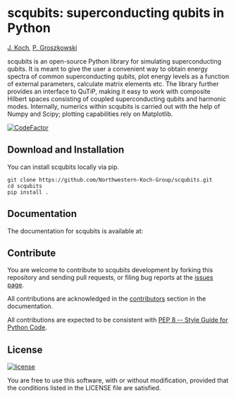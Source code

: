 scqubits: superconducting qubits in Python
===========================================

[J. Koch](https://github.com/jkochNU), [P. Groszkowski](https://github.com/petergthatsme)


scqubits is an open-source Python library for simulating superconducting qubits. It is meant to give the user
a convenient way to obtain energy spectra of common superconducting qubits, plot energy levels as a function of
external parameters, calculate matrix elements etc. The library further provides an interface to QuTiP, making it
easy to work with composite Hilbert spaces consisting of coupled superconducting qubits and harmonic modes.
Internally, numerics within scqubits is carried out with the help of Numpy and Scipy; plotting capabilities rely on
Matplotlib.

[![CodeFactor](https://www.codefactor.io/repository/github/northwestern-koch-group/scqubits/badge/master?s=ed8640df8db19106ba97fe4557129327b525d166)](https://www.codefactor.io/repository/github/northwestern-koch-group/scqubits/overview/master)


Download and Installation
-------------------------

You can install scqubits locally via pip.
```
git clone https://github.com/Northwestern-Koch-Group/scqubits.git
cd scqubits
pip install .
```

[//]: # (TODO: Update once this is on PyPi)




Documentation
-------------

The documentation for scqubits is available at:

[//]: # (TODO Add link to documentation)


Contribute
----------

You are welcome to contribute to scqubits development by forking this repository and sending pull requests, 
or filing bug reports at the
[issues page](http://TODO).

[//]: # (TODO: fill in link)

All contributions are acknowledged in the
[contributors](http://TODO)
section in the documentation.

[//]: # (TODO: fill in link)

All contributions are expected to be consistent with [PEP 8 -- Style Guide for Python Code](https://www.python.org/dev/peps/pep-0008/).


License
-------
[![license](https://img.shields.io/badge/license-New%20BSD-blue.svg)](http://en.wikipedia.org/wiki/BSD_licenses#3-clause_license_.28.22Revised_BSD_License.22.2C_.22New_BSD_License.22.2C_or_.22Modified_BSD_License.22.29)

You are free to use this software, with or without modification, provided that the conditions listed in the LICENSE file are satisfied.
